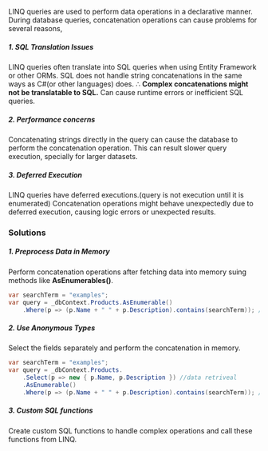 LINQ queries are used to perform data operations in a declarative manner. 
During database queries, concatenation operations can cause problems for several reasons, 
##### 1. SQL Translation Issues
LINQ queries often translate into SQL queries when using Entity Framework or other ORMs.
SQL does not handle string concatenations in the same ways as C#(or other languages) does. 
	$\therefore$ **Complex concatenations might not be translatable to SQL.**
Can cause runtime errors or inefficient SQL queries. 

##### 2. Performance concerns
Concatenating strings directly in the query can cause the database to perform the concatenation operation. 
This can result slower query execution, specially for larger datasets. 

##### 3. Deferred Execution
LINQ queries have deferred executions.(query is not execution until it is enumerated)
Concatenation operations might behave unexpectedly due to deferred execution, causing logic errors or unexpected results. 

### Solutions
##### 1. Preprocess Data in Memory
Perform concatenation operations after fetching data into memory suing methods like **AsEnumerables()**.
```C#
var searchTerm = "examples";
var query = _dbContext.Products.AsEnumerable()
	.Where(p => (p.Name + " " + p.Description).contains(searchTerm)); //this line happens in memory
```

 ##### 2. Use Anonymous Types
 Select the fields separately and perform the concatenation in memory.
```C#
var searchTerm = "examples";
var query = _dbContext.Products.
	.Select(p => new { p.Name, p.Description }) //data retriveal
	.AsEnumerable()
	.Where(p => (p.Name + " " + p.Description).contains(searchTerm)); //this happens in memory
```

##### 3. Custom SQL functions
Create custom SQL functions to handle complex operations and call these functions from LINQ.